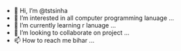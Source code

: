 - 👋 Hi, I’m @tstsinha
- 👀 I’m interested in all computer programming lanuage ...
- 🌱 I’m currently learning r lanuage ...
- 💞️ I’m looking to collaborate on project ...
- 📫 How to reach me bihar ...

<!---
tstsinha/tstsinha is a ✨ special ✨ repository because its `README.md` (this file) appears on your GitHub profile.
You can click the Preview link to take a look at your changes.
--->
